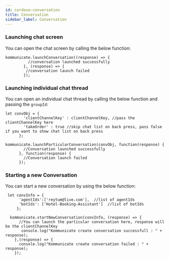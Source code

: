 ```yaml
---
id: cordova-conversation
title: Conversation
sidebar_label: Conversation
---
```


### Launching chat screen

You can open the chat screen by calling the below function:

```
kommunicate.launchConversation((response) => {
          //conversation launched successfully
        }, (response) => {
         //conversation launch failed
        });
```

### Launching individual chat thread

You can open an individual chat thread by calling the below function and passing the `groupId`:

```
let convObj = {
        'clientChannelKey' : clientChannelKey, //pass the clientChannelKey here
        'takeOrder' : true //skip chat list on back press, pass false if you want to show chat list on back press
      };
      
kommunicate.launchParticularConversation(convObj, function(response) {
        //Conversation launched successfully
      }, function(response) {
        //Conversation launch failed
      });
```

### Starting a new Conversation

You can start a new conversation by using the below function:

```
 let convInfo = {
      'agentIds':['reytum@live.com'],  //list of agentIds
      'botIds': ['Hotel-Booking-Assistant']  //list of botIds
     };
     
  kommunicate.startNewConversation(convInfo, (response) => {
      //You can launch the particular conversation here, response will be the clientChannelKey
       console.log("Kommunicate create conversation successfull : " + response);
    },(response) => {
      console.log("Kommunicate create conversation failed : " + response);
    });
 ```

